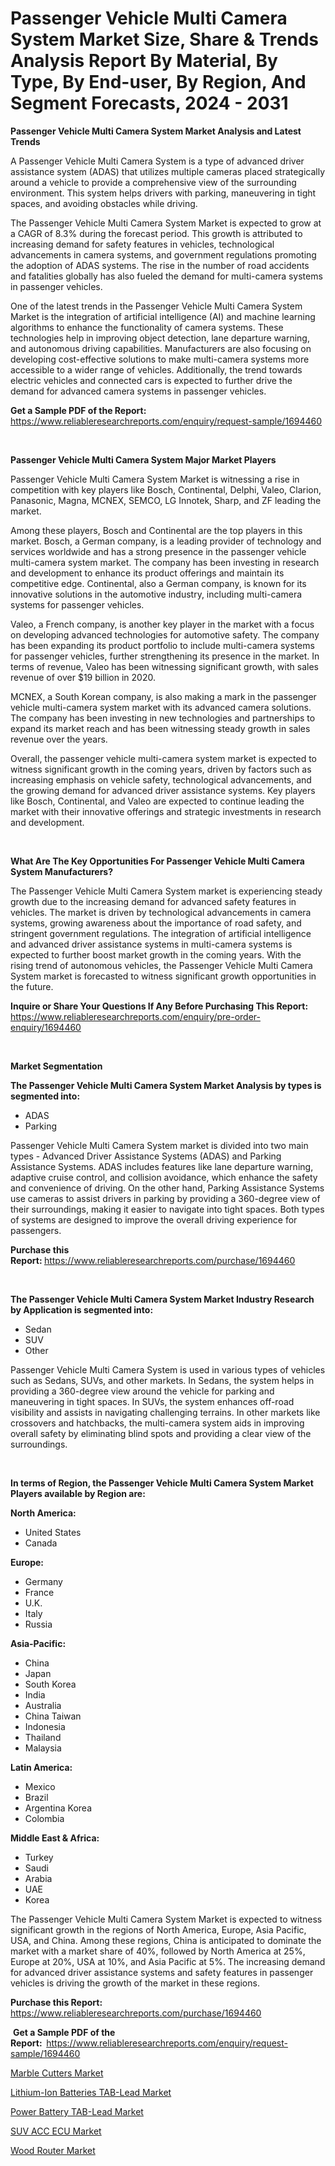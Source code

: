 <p><h1>Passenger Vehicle Multi Camera System Market Size, Share & Trends Analysis Report By Material, By Type, By End-user, By Region, And Segment Forecasts, 2024 - 2031</h1></p><p><strong>Passenger Vehicle Multi Camera System Market Analysis and Latest Trends</strong></p>
<p><p>A Passenger Vehicle Multi Camera System is a type of advanced driver assistance system (ADAS) that utilizes multiple cameras placed strategically around a vehicle to provide a comprehensive view of the surrounding environment. This system helps drivers with parking, maneuvering in tight spaces, and avoiding obstacles while driving.</p><p>The Passenger Vehicle Multi Camera System Market is expected to grow at a CAGR of 8.3% during the forecast period. This growth is attributed to increasing demand for safety features in vehicles, technological advancements in camera systems, and government regulations promoting the adoption of ADAS systems. The rise in the number of road accidents and fatalities globally has also fueled the demand for multi-camera systems in passenger vehicles.</p><p>One of the latest trends in the Passenger Vehicle Multi Camera System Market is the integration of artificial intelligence (AI) and machine learning algorithms to enhance the functionality of camera systems. These technologies help in improving object detection, lane departure warning, and autonomous driving capabilities. Manufacturers are also focusing on developing cost-effective solutions to make multi-camera systems more accessible to a wider range of vehicles. Additionally, the trend towards electric vehicles and connected cars is expected to further drive the demand for advanced camera systems in passenger vehicles.</p></p>
<p><strong>Get a Sample PDF of the Report:&nbsp;</strong> <a href="https://www.reliableresearchreports.com/enquiry/request-sample/1694460">https://www.reliableresearchreports.com/enquiry/request-sample/1694460</a></p>
<p>&nbsp;</p>
<p><strong>Passenger Vehicle Multi Camera System Major Market Players</strong></p>
<p><p>Passenger Vehicle Multi Camera System Market is witnessing a rise in competition with key players like Bosch, Continental, Delphi, Valeo, Clarion, Panasonic, Magna, MCNEX, SEMCO, LG Innotek, Sharp, and ZF leading the market. </p><p>Among these players, Bosch and Continental are the top players in this market. Bosch, a German company, is a leading provider of technology and services worldwide and has a strong presence in the passenger vehicle multi-camera system market. The company has been investing in research and development to enhance its product offerings and maintain its competitive edge. Continental, also a German company, is known for its innovative solutions in the automotive industry, including multi-camera systems for passenger vehicles.</p><p>Valeo, a French company, is another key player in the market with a focus on developing advanced technologies for automotive safety. The company has been expanding its product portfolio to include multi-camera systems for passenger vehicles, further strengthening its presence in the market. In terms of revenue, Valeo has been witnessing significant growth, with sales revenue of over $19 billion in 2020.</p><p>MCNEX, a South Korean company, is also making a mark in the passenger vehicle multi-camera system market with its advanced camera solutions. The company has been investing in new technologies and partnerships to expand its market reach and has been witnessing steady growth in sales revenue over the years.</p><p>Overall, the passenger vehicle multi-camera system market is expected to witness significant growth in the coming years, driven by factors such as increasing emphasis on vehicle safety, technological advancements, and the growing demand for advanced driver assistance systems. Key players like Bosch, Continental, and Valeo are expected to continue leading the market with their innovative offerings and strategic investments in research and development.</p></p>
<p>&nbsp;</p>
<p><strong>What Are The Key Opportunities For Passenger Vehicle Multi Camera System Manufacturers?</strong></p>
<p><p>The Passenger Vehicle Multi Camera System market is experiencing steady growth due to the increasing demand for advanced safety features in vehicles. The market is driven by technological advancements in camera systems, growing awareness about the importance of road safety, and stringent government regulations. The integration of artificial intelligence and advanced driver assistance systems in multi-camera systems is expected to further boost market growth in the coming years. With the rising trend of autonomous vehicles, the Passenger Vehicle Multi Camera System market is forecasted to witness significant growth opportunities in the future.</p></p>
<p><strong>Inquire or Share Your Questions If Any Before Purchasing This Report:</strong> <a href="https://www.reliableresearchreports.com/enquiry/pre-order-enquiry/1694460">https://www.reliableresearchreports.com/enquiry/pre-order-enquiry/1694460</a></p>
<p>&nbsp;</p>
<p><strong>Market Segmentation</strong></p>
<p><strong>The Passenger Vehicle Multi Camera System Market Analysis by types is segmented into:</strong></p>
<p><ul><li>ADAS</li><li>Parking</li></ul></p>
<p><p>Passenger Vehicle Multi Camera System market is divided into two main types - Advanced Driver Assistance Systems (ADAS) and Parking Assistance Systems. ADAS includes features like lane departure warning, adaptive cruise control, and collision avoidance, which enhance the safety and convenience of driving. On the other hand, Parking Assistance Systems use cameras to assist drivers in parking by providing a 360-degree view of their surroundings, making it easier to navigate into tight spaces. Both types of systems are designed to improve the overall driving experience for passengers.</p></p>
<p><strong>Purchase this Report:&nbsp;</strong><a href="https://www.reliableresearchreports.com/purchase/1694460">https://www.reliableresearchreports.com/purchase/1694460</a></p>
<p>&nbsp;</p>
<p><strong>The Passenger Vehicle Multi Camera System Market Industry Research by Application is segmented into:</strong></p>
<p><ul><li>Sedan</li><li>SUV</li><li>Other</li></ul></p>
<p><p>Passenger Vehicle Multi Camera System is used in various types of vehicles such as Sedans, SUVs, and other markets. In Sedans, the system helps in providing a 360-degree view around the vehicle for parking and maneuvering in tight spaces. In SUVs, the system enhances off-road visibility and assists in navigating challenging terrains. In other markets like crossovers and hatchbacks, the multi-camera system aids in improving overall safety by eliminating blind spots and providing a clear view of the surroundings.</p></p>
<p>&nbsp;</p>
<p><strong>In terms of Region, the Passenger Vehicle Multi Camera System Market Players available by Region are:</strong></p>
<p>
    <p> <strong> North America: </strong>
        <ul>
            <li>United States</li>
            <li>Canada</li>
        </ul>
        </p> 
    <p> <strong> Europe: </strong>
        <ul>
            <li>Germany</li>
            <li>France</li>
            <li>U.K.</li>
            <li>Italy</li>
            <li>Russia</li>
        </ul>
        </p> 
    <p> <strong> Asia-Pacific: </strong>
        <ul>
            <li>China</li>
            <li>Japan</li>
            <li>South Korea</li>
            <li>India</li>
            <li>Australia</li>
            <li>China Taiwan</li>
            <li>Indonesia</li>
            <li>Thailand</li>
            <li>Malaysia</li>
        </ul>
        </p> 
    <p> <strong> Latin America: </strong>
        <ul>
            <li>Mexico</li>
            <li>Brazil</li>
            <li>Argentina Korea</li>
            <li>Colombia</li>
        </ul>
        </p> 
    <p> <strong> Middle East & Africa: </strong>
        <ul>
            <li>Turkey</li>
            <li>Saudi</li>
            <li>Arabia</li>
            <li>UAE</li>
            <li>Korea</li>
        </ul>
    </p>
    </p>
<p><p>The Passenger Vehicle Multi Camera System Market is expected to witness significant growth in the regions of North America, Europe, Asia Pacific, USA, and China. Among these regions, China is anticipated to dominate the market with a market share of 40%, followed by North America at 25%, Europe at 20%, USA at 10%, and Asia Pacific at 5%. The increasing demand for advanced driver assistance systems and safety features in passenger vehicles is driving the growth of the market in these regions.</p></p>
<p><strong>Purchase this Report: </strong><a href="https://www.reliableresearchreports.com/purchase/1694460">https://www.reliableresearchreports.com/purchase/1694460</a></p>
<p>&nbsp;<strong>Get a Sample PDF of the Report:&nbsp;&nbsp;</strong><a href="https://www.reliableresearchreports.com/enquiry/request-sample/1694460">https://www.reliableresearchreports.com/enquiry/request-sample/1694460</a></p>
<p><strong></strong></p>
<p><p><a href="https://github.com/yemakinde/Market-Research-Report-List-1/blob/main/marble-cutters-market.md">Marble Cutters Market</a></p><p><a href="https://issuu.com/reportprime-2/docs/lithium-ion-batteries-tab-lead-market-size-2030.pp">Lithium-Ion Batteries TAB-Lead Market</a></p><p><a href="https://issuu.com/reportprime-2/docs/power-battery-tab-lead-market-size-2030.pptx">Power Battery TAB-Lead Market</a></p><p><a href="https://github.com/RickHolmes3/Market-Research-Report-List-3/blob/main/suv-acc-ecu-market.md">SUV ACC ECU Market</a></p><p><a href="https://github.com/Alonsoolds3wq1d81czn8rbol/Market-Research-Report-List-1/blob/main/wood-router-market.md">Wood Router Market</a></p></p>